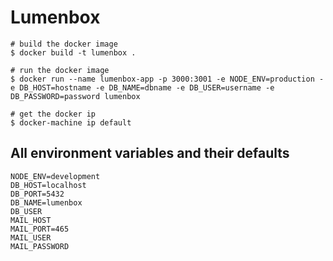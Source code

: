 # Lumenbox

```
# build the docker image
$ docker build -t lumenbox .

# run the docker image
$ docker run --name lumenbox-app -p 3000:3001 -e NODE_ENV=production -e DB_HOST=hostname -e DB_NAME=dbname -e DB_USER=username -e DB_PASSWORD=password lumenbox

# get the docker ip
$ docker-machine ip default
```

## All environment variables and their defaults

```
NODE_ENV=development
DB_HOST=localhost
DB_PORT=5432
DB_NAME=lumenbox
DB_USER
MAIL_HOST
MAIL_PORT=465
MAIL_USER
MAIL_PASSWORD
```
